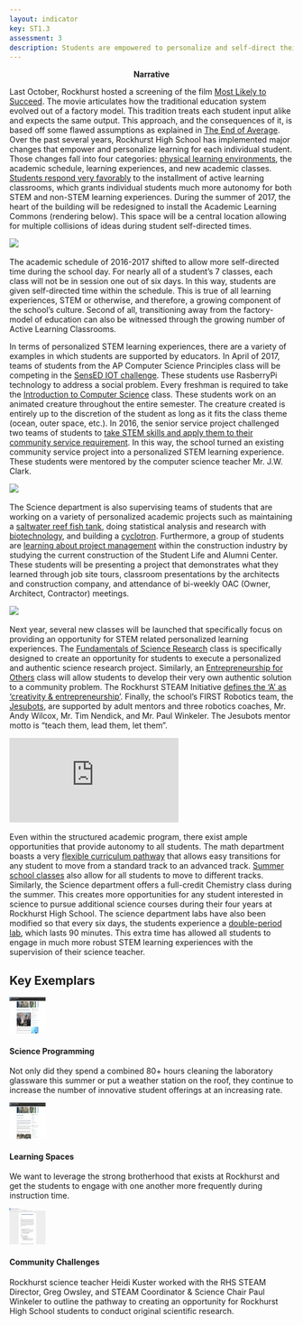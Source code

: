 ```yaml
---
layout: indicator
key: ST1.3
assessment: 3
description: Students are empowered to personalize and self-direct their STEM learning experiences supported by STEM educators who facilitate their learning.
---
```

<p align="center">
<b>Narrative</b>
</p>

Last October, Rockhurst hosted a screening of the film [Most Likely to Succeed](http://steam.rockhursths.edu/2016/10/06/MLTS.html). The movie articulates how the traditional education system evolved out of a factory model. This tradition treats each student input alike and expects the same output. This approach, and the consequences of it, is based off some flawed assumptions as explained in [The End of Average](http://www.toddrose.com/endofaverage/). Over the past several years, Rockhurst High School has implemented major changes that empower and personalize learning for each individual student.  Those changes fall into four categories: [physical learning environments](https://youtu.be/NQZR4IjBjlg), the academic schedule, learning experiences, and new academic classes. [Students respond very favorably](http://steam.rockhursths.edu/2016/05/09/Perceptions-of-the-Active-Learning-Classrooms.html) to the installment of active learning classrooms, which grants individual students much more autonomy for both STEM and non-STEM learning experiences. During the summer of 2017, the heart of the building will be redesigned to install the Academic Learning Commons (rendering below). This space will be a central location allowing for multiple collisions of ideas during student self-directed times.

<div class="flex-wrapper">
  <img src="{{ site.baseurl }}/img/indicators/st1.3a.jpg">
</div>

The academic schedule of 2016-2017 shifted to allow more self-directed time during the school day. For nearly all of a student’s 7 classes, each class will not be in session one out of six days. In this way, students are given self-directed time within the schedule. This is true of all learning experiences, STEM or otherwise, and therefore, a growing component of the school’s culture. Second of all, transitioning away from the factory-model of education can also be witnessed through the growing number of Active Learning Classrooms. 

In terms of personalized STEM learning experiences, there are a variety of examples in which students are supported by educators. In April of 2017, teams of students from the AP Computer Science Principles class will be competing in the [SensED IOT challenge](http://steam.rockhursths.edu/2017/03/12/SensED-Design-Demo-Day-Project-Proposals-Submitted.html). These students use RasberryPi technology to address a social problem. Every freshman is required to take the [Introduction to Computer Science](http://steam.rockhursths.edu/2016/07/01/Intro-to-CS-Down.html) class. These students work on an animated creature throughout the entire semester. The creature created is entirely up to the discretion of the student as long as it fits the class theme (ocean, outer space, etc.). In 2016, the senior service project challenged two teams of students to [take STEM skills and apply them to their community service requirement](http://steam.rockhursths.edu/2016/02/16/Service-Learning-at-Don-Bosco.html). In this way, the school turned an existing community service project into a personalized STEM learning experience. These students were mentored by the computer science teacher Mr. J.W. Clark.

<div class="flex-wrapper">
  <img src="{{ site.baseurl }}/img/team-of-eight.jpg">
</div>

The Science department is also supervising teams of students that are working on a variety of personalized academic projects such as maintaining a [saltwater reef fish tank](http://steam.rockhursths.edu/2017/02/11/Learning-to-lead-from-a-Reef-Tank.html), doing statistical analysis and research with [biotechnology](http://steam.rockhursths.edu/2017/02/22/BioTech.html), and building a [cyclotron](http://steam.rockhursths.edu/2017/03/08/First-Cyclotron-in-KC.html). Furthermore, a group of students are [learning about project management](http://steam.rockhursths.edu/2017/02/12/Building-Engineers-from-the-ground-up.html) within the construction industry by studying the current construction of the Student Life and Alumni Center. These students will be presenting a project that demonstrates what they learned through job site tours, classroom presentations by the architects and construction company, and attendance of bi-weekly OAC (Owner, Architect, Contractor) meetings. 

<div class="flex-wrapper">
  <img src="{{ site.baseurl }}/img/JE-Dunn-Inside.jpg">
</div>


Next year, several new classes will be launched that specifically focus on providing an opportunity for STEM related personalized learning experiences. The [Fundamentals of Science Research](https://docs.google.com/document/d/14B8LvJySYbBbJaVf3koHQjMEQvKbGGYjQpxeDrP3UOc/edit?usp=sharing) class is specifically designed to create an opportunity for students to execute a personalized and authentic science research project. Similarly, an [Entrepreneurship for Others](https://docs.google.com/document/d/1B1e-yc6cW-f6wbA_ommghdK-12c5ZJeq8EKatUq9VE4/edit?usp=sharing) class will allow students to develop their very own authentic solution to a community problem. The Rockhurst STEAM Initiative [defines the ‘A’ as ‘creativity & entrepreneurship’](http://steam.rockhursths.edu/2015/06/07/Why-Put-the-A-in-STEAM.html). Finally, the school’s FIRST Robotics team, the [Jesubots](http://steam.rockhursths.edu/2015/10/15/Gearing-Up-For-Competitive-Robotics.html), are supported by adult mentors and three robotics coaches, Mr. Andy Wilcox, Mr. Tim Nendick, and Mr. Paul Winkeler. The Jesubots mentor motto is “teach them, lead them, let them”. 

<div class="embed-container">
<iframe src="https://www.youtube.com/embed/uolP7nc644w" frameborder="0" allowfullscreen></iframe>
</div>

Even within the structured academic program, there exist ample opportunities that provide autonomy to all students. The math department boasts a very [flexible curriculum pathway](https://drive.google.com/file/d/0B1-JIRrX_4I5ODdCLW5xZEN5c3M/view?usp=sharing) that allows easy transitions for any student to move from a standard track to an advanced track. [Summer school classes](https://www.rockhursths.edu/academics---summer-school-and-camps) also allow for all students to move to different tracks. Similarly, the Science department offers a full-credit Chemistry class during the summer. This creates more opportunities for any student interested in science to pursue additional science courses during their four years at Rockhurst High School. The science department labs have also been modified so that every six days, the students experience a [double-period lab](http://steam.rockhursths.edu/2017/01/26/Increasing-Laboratory-Time.html), which lasts 90 minutes. This extra time has allowed all students to engage in much more robust STEM learning experiences with the supervision of their science teacher.

## Key Exemplars

<div class="media well">
  <div class="media-left">
    <a href="http://steam.rockhursths.edu/2017/03/05/Science-Department-is-blasting-off.html">
      <img class="media-object" src="/img/64/st1.2a.jpg">
    </a>
  </div>
  <div class="media-body">
    <h4 class="media-heading">Science Programming</h4>
    <p>Not only did they spend a combined 80+ hours cleaning the laboratory glassware this summer or put a weather station on the roof, they continue to increase the number of innovative student offerings at an increasing rate.</p>
  </div>
</div>

<div class="media well">
  <div class="media-left">
    <a href="http://steam.rockhursths.edu/active-learning/">
      <img class="media-object" src="/img/64/st1.2b.jpg">
    </a>
  </div>
  <div class="media-body">
    <h4 class="media-heading">Learning Spaces</h4>
    <p>We want to leverage the strong brotherhood that exists at Rockhurst and get the students to engage with one another more frequently during instruction time.</p>
  </div>
</div>

<div class="media well">
  <div class="media-left">
    <a href="http://steam.rockhursths.edu/2017/02/27/Community-Challenges.html">
      <img class="media-object" src="/img/64/st1.2c.jpg">
    </a>
  </div>
  <div class="media-body">
    <h4 class="media-heading">Community Challenges</h4>
    <p>Rockhurst science teacher Heidi Kuster worked with the RHS STEAM Director, Greg Owsley, and STEAM Coordinator & Science Chair Paul Winkeler to outline the pathway to creating an opportunity for Rockhurst High School students to conduct original scientific research.</p>
  </div>
</div>
